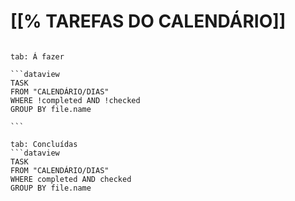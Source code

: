 # [[% TAREFAS DO CALENDÁRIO]]

````tabs

tab: Á fazer

```dataview
TASK
FROM "CALENDÁRIO/DIAS"
WHERE !completed AND !checked
GROUP BY file.name

```

tab: Concluídas
```dataview
TASK
FROM "CALENDÁRIO/DIAS"
WHERE completed AND checked
GROUP BY file.name

````